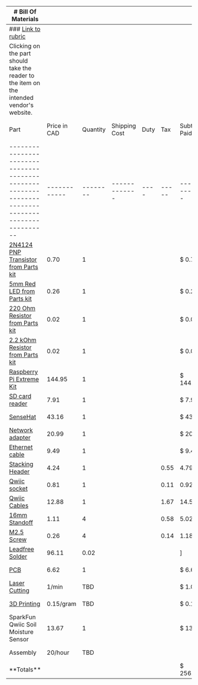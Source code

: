 | \# Bill Of Materials                                                                                |               |           |                |       |         |                                          |                            |                        |
| --------------------------------------------------------------------------------------------------- | ------------- | --------- | -------------- | ----- | ------- | ---------------------------------------- | -------------------------- | ---------------------- |
| \### [Link to rubric](bomrubric.md)                                                                 |               |           |                |       |         |                                          |                            |                        |
| Clicking on the part should take the reader to the item on the intended vendor's website.           |               |           |                |       |         |                                          |                            |                        |
| Part                                                                                                | Price in CAD  | Quantity  | Shipping Cost  | Duty  | Tax     | Subtotal Paid                            | Subtotal propose to order  | Expected Arrival Date  |
| \-------------------------------------------------------------------------------------------------- | \------------ | \-------- | \------------- | \---- | \-----  | \-------------                           | \------------------------- | \--------------------- |
| [2N4124 PNP Transistor from Parts kit](https://www.onsemi.com/pdf/datasheet/2n4123-d.pdf)           | 0.70          | 1         |                |       |         |  $                                  0.70 |                            | Semester 1             |
| [5mm Red LED from Parts kit](https://www.bkstr.com/humberitstore/home)                              | 0.26          | 1         |                |       |         |  $                                  0.26 |                            | Semester 1             |
| [220 Ohm Resistor from Parts kit](https://www.bkstr.com/humberitstore/home)                         | 0.02          | 1         |                |       |         |  $                                  0.02 |                            | Semester 1             |
| [2.2 kOhm Resistor from Parts kit](https://www.bkstr.com/humberitstore/home)                        | 0.02          | 1         |                |       |         |  $                                  0.02 |                            | Semester 1             |
| [Raspberry Pi Extreme Kit](https://www.canakit.com/raspberry-pi-4-extreme-kit.html)                 | 144.95        | 1         |                |       |         |  $                              144.95   |                            | Semester 2             |
| [SD card reader](https://www.digikey.ca/en/products/detail/sparkfun-electronics/COM-13004/6161756)  | 7.91          | 1         |                |       |         |  $                                  7.91 |                            | Semester 2             |
| [SenseHat](https://www.digikey.ca/en/products/detail/raspberry-pi/SENSE-HAT/6196429)                | 43.16         | 1         |                |       |         |  $                                43.16  |                            | Semester 2             |
| [Network adapter](https://www.amazon.ca/Cable-Matters-SuperSpeed-Gigabit-Ethernet/dp/B00BBD7NFU)    | 20.99         | 1         |                |       |         |  $                                20.99  |                            | Semester 2             |
| [Ethernet cable](https://www.amazon.ca/StarTech-com-Cat5e-Ethernet-Cable1-Snagless/dp/B0002XGHBQ)   | 9.49          | 1         |                |       |         |  $                                  9.49 |                            | Semester 2             |
| [Stacking Header](https://www.digikey.ca/en/products/detail/adafruit-industries-llc/1979/6238003)   | 4.24          | 1         |                |       | 0.55    |  4.79                                    |                            | \*Reading Week\*       |
| [Qwiic socket](https://www.digikey.ca/en/products/detail/sparkfun-electronics/PRT-14417/7652746)    | 0.81          | 1         |                |       | 0.11    |  0.92                                    |                            | \*Reading Week\*       |
| [Qwiic Cables](https://www.digikey.ca/en/products/detail/sparkfun-electronics/KIT-15081/9770723)    | 12.88         | 1         |                |       | 1.67    |  14.55                                   |                            | \*Reading Week\*       |
| [16mm Standoff](https://www.digikey.ca/en/products/detail/w%C3%BCrth-elektronik/971160151/6174641)  | 1.11          | 4         |                |       | 0.58    |  5.02                                    |                            | \*Reading Week\*       |
| [M2.5 Screw](https://www.digikey.ca/en/products/detail/essentra-components/50M025045I016/11638680)  | 0.26          | 4         |                |       | 0.14    |  1.18                                    |                            | \*Reading Week\*       |
| [Leadfree Solder](https://www.mouser.ca/ProductDetail/AIM/13949?qs=M7ZD%2F0QMIQw6T6JK0szTqg%3D%3D)  | 96.11         | 0.02      |                |       |         |  ]                                       |                            | Reading Week           |
| [PCB](https://github.com/PrototypeZone/ceng317/blob/main/hardware/pcb/PCBPrototypes.md)             | 6.62          | 1         |                |       |         |  $                                  6.62 |                            | Reading Week           |
| [Laser Cutting](https://designandbuiltlabs.simplybook.me/v2/#book/category/2/service/11/count/1/)   | 1/min         | TBD       |                |       |         |  $                                  1.00 |                            | Reading Week           |
| [3D Printing](https://sites.google.com/view/idealab3dprinting/tutorial)                             | 0.15/gram     | TBD       |                |       |         |  $                                  0.15 |                            | Reading Week           |
| SparkFun Qwiic Soil Moisture Sensor                                                                 | 13.67         | 1         |                |       |         |  $                                13.67  |                            |                        |
| Assembly                                                                                            | 20/hour       | TBD       |                |       |         |                                          |                            | Reading Week           |
| \*\*Totals\*\*                                                                                      |               |           |                |       |         |  $                              256.12   |                            |                        |
